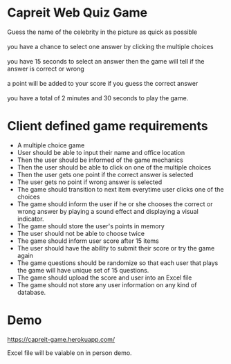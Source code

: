 # Capreit Web Quiz Game
Guess the name of the celebrity in the picture as quick as possible
<br> <br>
you have a chance to select one answer by clicking the multiple choices
<br> <br>
you have 15 seconds to select an answer then the game will tell if the
answer is correct or wrong
<br> <br>
a point will be added to your score if you guess the correct answer
<br> <br>
you have a total of 2 minutes and 30 seconds to play the game.

# Client defined game requirements
- A multiple choice game
- User should be able to input their name and office location
- Then the user should be informed of the game mechanics
- Then the user should be able to click on one of the multiple choices
- Then the user gets one point if the correct answer is selected
- The user gets no point if wrong answer is selected
- The game should transition to next item everytime user clicks one of the choices
- The game should inform the user if he or she chooses the correct or wrong answer by playing a sound effect and displaying a visual indicator.
- The game should store the user's points in memory
- The user should not be able to choose twice
- The game should inform user score after 15 items
- The user should have the ability to submit their score or try the game again
- The game questions should be randomize so that each user that plays the game will have unique set of 15 questions.
- The game should upload the score and user into an Excel file
- The game should not store any user information on any kind of database.

# Demo
https://capreit-game.herokuapp.com/

Excel file will be vaiable on in person demo.

